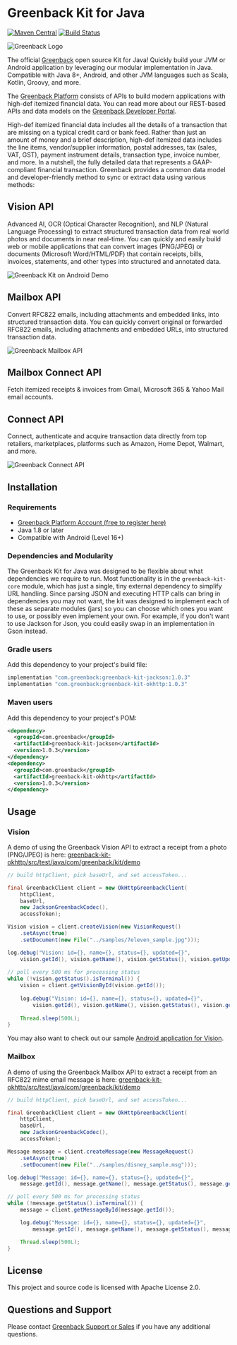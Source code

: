 # Greenback Kit for Java

[![Maven Central](https://img.shields.io/maven-central/v/com.greenback/greenback-java)](https://mvnrepository.com/artifact/com.greenback/greenback-java)
[![Build Status](https://travis-ci.org/greenback-inc/greenback-java.svg?branch=master)](https://travis-ci.org/greenback-inc/greenback-java)

![Greenback Logo](https://www.greenback.com/assets/f/blogs/github-greenback-java/greenback-logo-badge.png)

The official [Greenback](https://www.greenback.com) open source Kit for Java! Quickly build your JVM or Android application by leveraging our modular implementation in Java. Compatible with Java 8+, Android, and other JVM languages such as Scala, Kotlin, Groovy, and more.

The [Greenback Platform](https://www.greenback.com/platform) consists of APIs to build modern applications with high-def itemized financial data.  You can read more about our REST-based APIs and data models on the [Greenback Developer Portal](https://developer.greenback.com).

High-def itemized financial data includes all the details of a transaction that are missing on a typical credit card or bank feed.  Rather than just an amount of money and a brief description, high-def itemized data includes the line items, vendor/supplier information, postal addresses, tax (sales, VAT, GST), payment instrument details, transaction type, invoice number, and more. In a nutshell, the fully detailed data that represents a GAAP-compliant financial transaction. Greenback provides a common data model and developer-friendly method to sync or extract data using various methods:

## Vision API

Advanced AI, OCR (Optical Character Recognition), and NLP (Natural Language Processing) to extract structured transaction data from real world photos and documents in near real-time. You can quickly and easily build web or mobile applications that can convert images (PNG/JPEG) or documents (Microsoft Word/HTML/PDF) that contain receipts, bills, invoices, statements, and other types into structured and annotated data.

![Greenback Kit on Android Demo](https://www.greenback.com/assets/f/blogs/github-greenback-java/greenback-vision-demo.gif)

## Mailbox API

Convert RFC822 emails, including attachments and embedded links, into structured transaction data. You can quickly convert original or forwarded RFC822 emails, including attachments and embedded URLs, into structured transaction data.

![Greenback Mailbox API](https://www.greenback.com/assets/f/blogs/github-greenback-java/mailbox-markup-min.png)

## Mailbox Connect API

Fetch itemized receipts & invoices from Gmail, Microsoft 365 & Yahoo Mail email accounts.

## Connect API

Connect, authenticate and acquire transaction data directly from top retailers,  marketplaces, platforms such as Amazon, Home Depot, Walmart, and more.

![Greenback Connect API](https://www.greenback.com/assets/f/blogs/github-greenback-java/connect-phones-min.png)


## Installation

### Requirements

- [Greenback Platform Account (free to register here)](https://www.greenback.com/platform/enroll)
- Java 1.8 or later
- Compatible with Android (Level 16+)

### Dependencies and Modularity

The Greenback Kit for Java was designed to be flexible about what dependencies we require to run. Most functionality is in the `greenback-kit-core` module, which has just a single, tiny external dependency to simplify URL handling. Since parsing JSON and executing HTTP calls can bring in dependencies you may not want, the kit was designed to implement each of these as separate modules (jars) so you can choose which ones you want to use, or possibly even implement your own.  For example, if you don't want to use Jackson for Json, you could easily swap in an implementation in Gson instead.

### Gradle users

Add this dependency to your project's build file:

```groovy
implementation "com.greenback:greenback-kit-jackson:1.0.3"
implementation "com.greenback:greenback-kit-okhttp:1.0.3"
```

### Maven users

Add this dependency to your project's POM:

```xml
<dependency>
  <groupId>com.greenback</groupId>
  <artifactId>greenback-kit-jackson</artifactId>
  <version>1.0.3</version>
</dependency>
<dependency>
  <groupId>com.greenback</groupId>
  <artifactId>greenback-kit-okhttp</artifactId>
  <version>1.0.3</version>
</dependency>
```


## Usage

### Vision

A demo of using the Greenback Vision API to extract a receipt from a photo (PNG/JPEG) is here: [greenback-kit-okhttp/src/test/java/com/greenback/kit/demo](greenback-kit-okhttp/src/test/java/com/greenback/kit/demo)

```java
// build httpClient, pick baseUrl, and set accessToken...

final GreenbackClient client = new OkHttpGreenbackClient(
    httpClient,
    baseUrl,
    new JacksonGreenbackCodec(),
    accessToken);

Vision vision = client.createVision(new VisionRequest()
    .setAsync(true)
    .setDocument(new File("../samples/7eleven_sample.jpg")));

log.debug("Vision: id={}, name={}, status={}, updated={}",
    vision.getId(), vision.getName(), vision.getStatus(), vision.getUpdatedAt());
            
// poll every 500 ms for processing status
while (!vision.getStatus().isTerminal()) {
    vision = client.getVisionById(vision.getId());
                
    log.debug("Vision: id={}, name={}, status={}, updated={}",
        vision.getId(), vision.getName(), vision.getStatus(), vision.getUpdatedAt());
                
    Thread.sleep(500L);
}
```

You may also want to check out our sample [Android application for Vision](https://github.com/greenback-inc/greenback-android-demo).


### Mailbox

A demo of using the Greenback Mailbox API to extract a receipt from an RFC822 mime email message is here: [greenback-kit-okhttp/src/test/java/com/greenback/kit/demo](greenback-kit-okhttp/src/test/java/com/greenback/kit/demo)

```java
// build httpClient, pick baseUrl, and set accessToken...

final GreenbackClient client = new OkHttpGreenbackClient(
    httpClient,
    baseUrl,
    new JacksonGreenbackCodec(),
    accessToken);

Message message = client.createMessage(new MessageRequest()
    .setAsync(true)
    .setDocument(new File("../samples/disney_sample.msg")));

log.debug("Message: id={}, name={}, status={}, updated={}",
    message.getId(), message.getName(), message.getStatus(), message.getUpdatedAt());

// poll every 500 ms for processing status
while (!message.getStatus().isTerminal()) {
    message = client.getMessageById(message.getId());

    log.debug("Message: id={}, name={}, status={}, updated={}",
        message.getId(), message.getName(), message.getStatus(), message.getUpdatedAt());

    Thread.sleep(500L);
}
```

## License

This project and source code is licensed with Apache License 2.0.

## Questions and Support

Please contact [Greenback Support or Sales](https://www.greenback.com/contact) if you have any additional questions.
